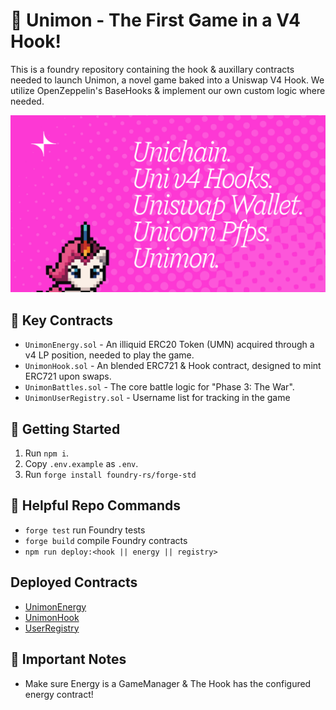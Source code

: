# 🦄 Unimon - The First Game in a V4 Hook!

This is a foundry repository containing the hook & auxillary contracts needed to launch Unimon, a novel game baked into a Uniswap V4 Hook. We utilize OpenZeppelin's BaseHooks & implement our own custom logic where needed.

![Unimon Banner](public/banner.png)

## 🔑 Key Contracts

- `UnimonEnergy.sol` - An illiquid ERC20 Token (UMN) acquired through a v4 LP position, needed to play the game.
- `UnimonHook.sol` - An blended ERC721 & Hook contract, designed to mint ERC721 upon swaps.
- `UnimonBattles.sol` - The core battle logic for "Phase 3: The War".
- `UnimonUserRegistry.sol` - Username list for tracking in the game

## 🚗 Getting Started

1. Run `npm i`.
2. Copy `.env.example` as `.env`.
3. Run `forge install foundry-rs/forge-std`

## 🤝 Helpful Repo Commands

- `forge test` run Foundry tests
- `forge build` compile Foundry contracts
- `npm run deploy:<hook || energy || registry>`

## Deployed Contracts

- [UnimonEnergy](https://uniscan.xyz/address/0xdaabe932b36bbabd9017cc9e03e8633c42fe7a12)
- [UnimonHook](https://uniscan.xyz/address/0x2daf085ad7e6b7b1e3dc7415923e7c1cad5ee8c0)
- [UserRegistry](https://uniscan.xyz/address/0xb11749d5392f1a3ed18f42dd2e438348d9e5c0d4)

## 📝 Important Notes

- Make sure Energy is a GameManager & The Hook has the configured energy contract!
